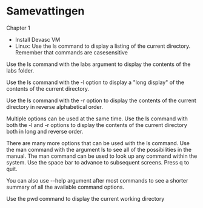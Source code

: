 # Samevattingen

Chapter 1
- Install Devasc VM
- Linux:
Use the ls command to display a listing of the current directory. Remember that commands are casesensitive

Use the ls command with the labs argument to display the contents of the labs folder.

Use the ls command with the -l option to display a "long display" of the contents of the current directory.

Use the ls command with the -r option to display the contents of the current directory in reverse
alphabetical order.

Multiple options can be used at the same time. Use the ls command with both the -l and -r options to
display the contents of the current directory both in long and reverse order.

There are many more options that can be used with the ls command. Use the man command with the
argument ls to see all of the possibilities in the manual. The man command can be used to look up any
command within the system. Use the space bar to advance to subsequent screens. Press q to quit.

You can also use --help argument after most commands to see a shorter summary of all the available
command options.

Use the pwd command to display the current working directory
